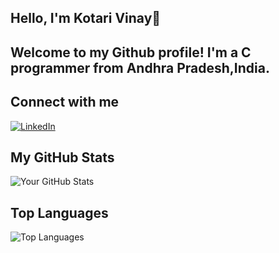 ## Hello, I'm Kotari Vinay👋

## Welcome to my Github profile! I'm a C programmer from Andhra Pradesh,India.

<!--
**KotariVinay/KotariVinay** is a ✨ _special_ ✨ repository because its `README.md` (this file) appears on your GitHub profile.

Here are some ideas to get you started:

- 🔭 I’m currently working on C projects
- 🌱 I’m currently learning Embedded Systems
- 👯 I’m looking to collaborate on Embedded Systems projects
- 💬 Ask me about ->Embedded Systems,C Programming,Indian Cricket,AP Politics
- 😄 Pronouns: He/Him
- ⚡ Fun fact: I am dedicated to improving my skills and knowledge everyday.Currently,Iam doing 100-day challenge focused on embedded systems, sharing my journey and insights with others on LinkedIn."
-->

## Connect with me

[![LinkedIn](https://img.shields.io/badge/LinkedIn-Profile-blue?logo=linkedin&logoColor=white)](https://www.linkedin.com/in/KotariVinay)



## My GitHub Stats

![Your GitHub Stats](https://github-readme-stats.vercel.app/api?username=KotariVinay&show_icons=true)

## Top Languages

![Top Languages](https://github-readme-stats.vercel.app/api/top-langs/?username=KotariVinay&layout=compact)
